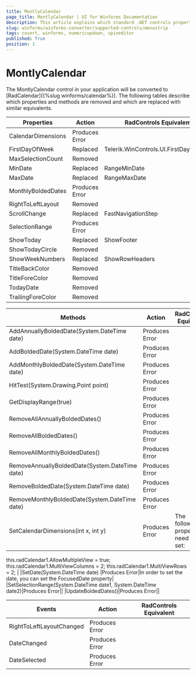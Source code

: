 ```yaml
---
title: MontlyCalendar
page_title: MontlyCalendar | UI for Winforms Documentation
description: This article explains which standard .NET controls properties are removed and which are replaced with similar equivalents. 
slug: winforms/winforms-converter/supported-controls/menustrip
tags: covert, winforms, numericupdown, spineditor
published: True
position: 1
---
```


# MontlyCalendar

The MontlyCalendar control in your application will be converted to [RadCalendar]({%slug winforms/calendar%}). The following tables describe which properties and methods are removed and which are replaced with similar equivalents.

|Properties|Action|RadControls Equivalent|
|---|---|---|
|CalendarDimensions|Produces Error| |
|FirstDayOfWeek|Replaced|Telerik.WinControls.UI.FirstDayOfWeek|
|MaxSelectionCount |Removed||
|MinDate|Replaced|RangeMinDate|
|MaxDate|Replaced|RangeMaxDate|
|MonthlyBoldedDates|Produces Error||
|RightToLeftLayout|Removed||
|ScrollChange|Replaced|FastNavigationStep|
|SelectionRange|Produces Error||
|ShowToday |Replaced|ShowFooter|
|ShowTodayCircle|Removed||
|ShowWeekNumbers|Replaced|ShowRowHeaders|
|TitleBackColor |Removed||
|TitleForeColor |Removed||
|TodayDate |Removed||
|TrailingForeColor |Removed||

|Methods|Action|RadControls Equivalent|
|---|---|---|
|AddAnnuallyBoldedDate(System.DateTime date)|Produces Error||
|AddBoldedDate(System.DateTime date)|Produces Error||
|AddMonthlyBoldedDate(System.DateTime date)|Produces Error||
|HitTest(System.Drawing.Point point) |Produces Error||
|GetDisplayRange(true)|Produces Error||
|RemoveAllAnnuallyBoldedDates()|Produces Error||
|RemoveAllBoldedDates()|Produces Error||
|RemoveAllMonthlyBoldedDates()|Produces Error||
|RemoveAnnuallyBoldedDate(System.DateTime date)|Produces Error||
|RemoveBoldedDate(System.DateTime date)|Produces Error||
|RemoveMonthlyBoldedDate(System.DateTime date)|Produces Error||
|SetCalendarDimensions(int x, int y)|Produces Error|The following properties need to be set:
this.radCalendar1.AllowMultipleView = true;
this.radCalendar1.MultiViewColumns = 2;
this.radCalendar1.MultiViewRows = 2; |
|SetDate(System.DateTime date) |Produces Error|In order to set the date, you can set the FocusedDate property|
|SetSelectionRange(System.DateTime date1, System.DateTime date2)|Produces Error||
|UpdateBoldedDates()|Produces Error||

|Events|Action|RadControls Equivalent|
|---|---|---|
|RightToLeftLayoutChanged|Produces Error||
|DateChanged|Produces Error||
|DateSelected|Produces Error||